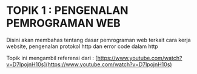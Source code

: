 # TOPIK 1 : PENGENALAN PEMROGRAMAN WEB

Disini akan membahas tentang dasar pemrograman web terkait cara kerja website, pengenalan protokol http dan error code dalam http

Topik ini mengambil referensi dari : [https://www.youtube.com/watch?v=D7lpojnH10s](https://www.youtube.com/watch?v=D7lpojnH10s)
